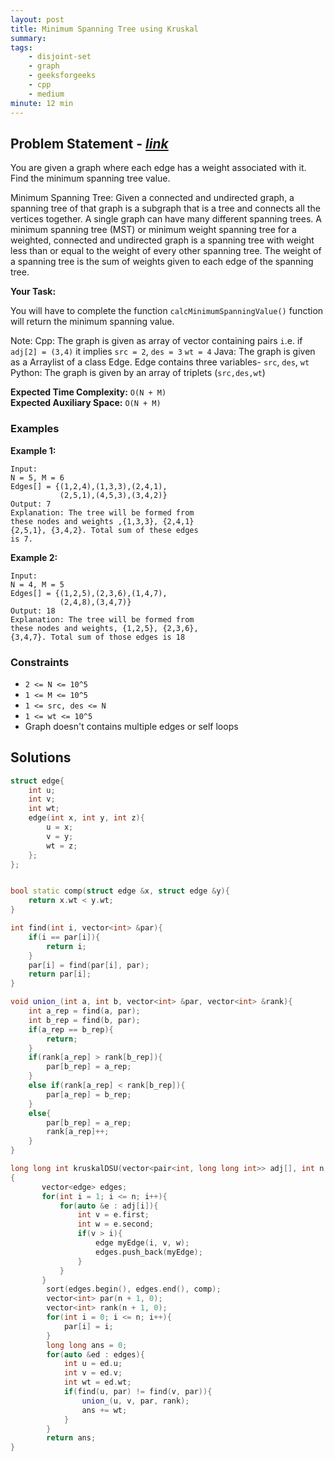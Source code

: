 ```yaml
---
layout: post
title: Minimum Spanning Tree using Kruskal                     
summary:
tags:
    - disjoint-set
    - graph
    - geeksforgeeks
    - cpp
    - medium
minute: 12 min
---
```


## Problem Statement - [*link*](https://practice.geeksforgeeks.org/batch-problems/minimum-spanning-tree3233/0/?track=DSASP-DisjointSet&batchId=154#)  

You are given a graph where each edge has a weight associated with it.  Find the minimum spanning tree value.

Minimum Spanning Tree: Given a connected and undirected graph, a spanning tree of that graph is a subgraph that is a tree and connects all the vertices together.  A single graph can have many different spanning trees.  A minimum spanning tree (MST) or minimum weight spanning tree for a weighted, connected and undirected graph is a spanning tree with weight less than or equal to the weight of every other spanning tree. The weight of a spanning tree is the sum of weights given to each edge of the spanning tree.

**Your Task:** 

You will have to complete the function `calcMinimumSpanningValue()` function will return the minimum spanning value.

Note:
Cpp: The graph is given as array of vector containing pairs `i`.e. if `adj[2] = (3,4)` it implies `src = 2`, `des = 3` `wt = 4`
Java: The graph is given as a Arraylist of a class Edge. Edge contains three variables- `src`, `des`, `wt`
Python: The graph is given by an array of triplets (`src,des,wt`) 


**Expected Time Complexity:** `O(N + M)`              
**Expected Auxiliary Space:** `O(N + M)`


### Examples


**Example 1:**   
```
Input:
N = 5, M = 6 
Edges[] = {(1,2,4),(1,3,3),(2,4,1),
           (2,5,1),(4,5,3),(3,4,2)}
Output: 7
Explanation: The tree will be formed from
these nodes and weights ,{1,3,3}, {2,4,1}
{2,5,1}, {3,4,2}. Total sum of these edges
is 7.
```

**Example 2:**   
```
Input:
N = 4, M = 5
Edges[] = {(1,2,5),(2,3,6),(1,4,7),
           (2,4,8),(3,4,7)}
Output: 18
Explanation: The tree will be formed from
these nodes and weights, {1,2,5}, {2,3,6},
{3,4,7}. Total sum of those edges is 18
```


### Constraints

+ `2 <= N <= 10^5`
+ `1 <= M <= 10^5`
+ `1 <= src, des <= N`
+ `1 <= wt <= 10^5`
+ Graph doesn't contains multiple edges or self loops

## Solutions

```cpp
struct edge{
    int u;
    int v;
    int wt;
    edge(int x, int y, int z){
        u = x;
        v = y;
        wt = z;
    };
};


bool static comp(struct edge &x, struct edge &y){
    return x.wt < y.wt;
}

int find(int i, vector<int> &par){
    if(i == par[i]){
        return i;
    }
    par[i] = find(par[i], par);
    return par[i];
}

void union_(int a, int b, vector<int> &par, vector<int> &rank){
    int a_rep = find(a, par);
    int b_rep = find(b, par);
    if(a_rep == b_rep){
        return;
    }
    if(rank[a_rep] > rank[b_rep]){
        par[b_rep] = a_rep;
    }
    else if(rank[a_rep] < rank[b_rep]){
        par[a_rep] = b_rep;
    }
    else{
        par[b_rep] = a_rep;
        rank[a_rep]++;
    }
}

long long int kruskalDSU(vector<pair<int, long long int>> adj[], int n, int m) 
{
       vector<edge> edges;
       for(int i = 1; i <= n; i++){
           for(auto &e : adj[i]){
               int v = e.first;
               int w = e.second;
               if(v > i){
                   edge myEdge(i, v, w);
                   edges.push_back(myEdge);
               }
           }
       }
        sort(edges.begin(), edges.end(), comp);
        vector<int> par(n + 1, 0);
        vector<int> rank(n + 1, 0);
        for(int i = 0; i <= n; i++){
            par[i] = i;
        }
        long long ans = 0;
        for(auto &ed : edges){
            int u = ed.u;
            int v = ed.v;
            int wt = ed.wt;
            if(find(u, par) != find(v, par)){
                union_(u, v, par, rank);
                ans += wt;
            }
        }
        return ans;
}
```

